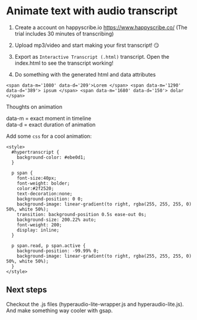 # Animate text with audio transcript

1. Create a account on happyscribe.io
https://www.happyscribe.co/
(The trial includes 30 minutes of transcribing)

2. Upload mp3/video and start making your first transcript! :smirk:

3. Export as `Interactive Transcript (.html)` transcript. Open the index.html to see the transcript working!

4. Do something with the generated html and data attributes

`<span data-m='1080' data-d='209'>Lorem </span>
<span data-m='1290' data-d='389'> ipsum </span>
<span data-m='1680' data-d='150'> dolar </span>
`

Thoughts on animation

data-m = exact moment in timeline <br>
data-d = exact duration of animation

Add some `css` for a cool animation:

```
<style>
  #hypertranscript {
    background-color: #ebe0d1;
  }

  p span {
    font-size:40px;
    font-weight: bolder;
    color:#2f2520;
    text-decoration:none;
    background-position: 0 0;
    background-image: linear-gradient(to right, rgba(255, 255, 255, 0) 50%, white 50%);
    transition: background-position 0.5s ease-out 0s;
    background-size: 200.22% auto;
    font-weight: 200;
    display: inline;
  }

  p span.read, p span.active {
    background-position: -99.99% 0;
    background-image: linear-gradient(to right, rgba(255, 255, 255, 0) 50%, white 50%);
  }
</style>
```

## Next steps

Checkout the .js files (hyperaudio-lite-wrapper.js and hyperaudio-lite.js). And make something way cooler with gsap.
